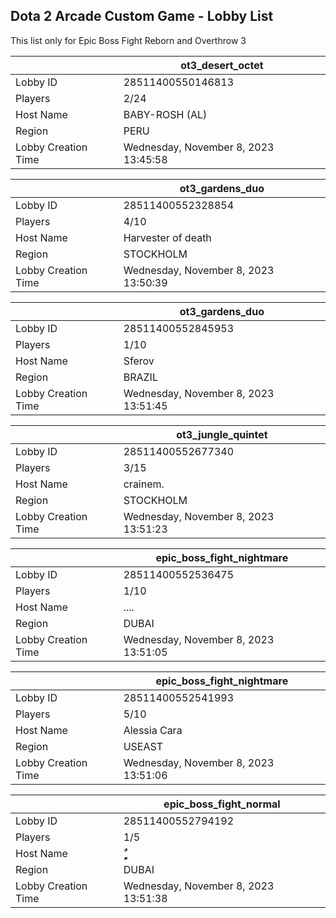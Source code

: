 ## Dota 2 Arcade Custom Game - Lobby List

This list only for Epic Boss Fight Reborn and Overthrow 3

|  | ot3_desert_octet |
| ------ | ------ |
| Lobby ID | 28511400550146813 |
| Players | 2/24 |
| Host Name | BABY-ROSH (AL) |
| Region | PERU |
| Lobby Creation Time | Wednesday, November 8, 2023 13:45:58 |


|  | ot3_gardens_duo |
| ------ | ------ |
| Lobby ID | 28511400552328854 |
| Players | 4/10 |
| Host Name | Harvester of death |
| Region | STOCKHOLM |
| Lobby Creation Time | Wednesday, November 8, 2023 13:50:39 |


|  | ot3_gardens_duo |
| ------ | ------ |
| Lobby ID | 28511400552845953 |
| Players | 1/10 |
| Host Name | Sferov |
| Region | BRAZIL |
| Lobby Creation Time | Wednesday, November 8, 2023 13:51:45 |


|  | ot3_jungle_quintet |
| ------ | ------ |
| Lobby ID | 28511400552677340 |
| Players | 3/15 |
| Host Name | crainem. |
| Region | STOCKHOLM |
| Lobby Creation Time | Wednesday, November 8, 2023 13:51:23 |


|  | epic_boss_fight_nightmare |
| ------ | ------ |
| Lobby ID | 28511400552536475 |
| Players | 1/10 |
| Host Name | .... |
| Region | DUBAI |
| Lobby Creation Time | Wednesday, November 8, 2023 13:51:05 |


|  | epic_boss_fight_nightmare |
| ------ | ------ |
| Lobby ID | 28511400552541993 |
| Players | 5/10 |
| Host Name | Alessia Cara |
| Region | USEAST |
| Lobby Creation Time | Wednesday, November 8, 2023 13:51:06 |


|  | epic_boss_fight_normal |
| ------ | ------ |
| Lobby ID | 28511400552794192 |
| Players | 1/5 |
| Host Name | ٌٌٍٍٍٍ |
| Region | DUBAI |
| Lobby Creation Time | Wednesday, November 8, 2023 13:51:38 |


